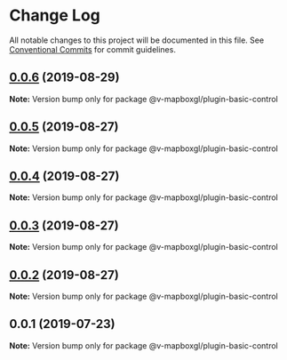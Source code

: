 # Change Log

All notable changes to this project will be documented in this file.
See [Conventional Commits](https://conventionalcommits.org) for commit guidelines.

## [0.0.6](https://github.com/reno-xjb/v-mapboxgl/compare/@v-mapboxgl/plugin-basic-control@0.0.4...@v-mapboxgl/plugin-basic-control@0.0.6) (2019-08-29)

**Note:** Version bump only for package @v-mapboxgl/plugin-basic-control





## [0.0.5](https://github.com/reno-xjb/v-mapboxgl/compare/@v-mapboxgl/plugin-basic-control@0.0.4...@v-mapboxgl/plugin-basic-control@0.0.5) (2019-08-27)

**Note:** Version bump only for package @v-mapboxgl/plugin-basic-control





## [0.0.4](https://github.com/reno-xjb/v-mapboxgl/compare/@v-mapboxgl/plugin-basic-control@0.0.3...@v-mapboxgl/plugin-basic-control@0.0.4) (2019-08-27)

**Note:** Version bump only for package @v-mapboxgl/plugin-basic-control





## [0.0.3](https://github.com/reno-xjb/v-mapboxgl/compare/@v-mapboxgl/plugin-basic-control@0.0.2...@v-mapboxgl/plugin-basic-control@0.0.3) (2019-08-27)

**Note:** Version bump only for package @v-mapboxgl/plugin-basic-control





## [0.0.2](https://github.com/reno-xjb/v-mapboxgl/compare/@v-mapboxgl/plugin-basic-control@0.0.1...@v-mapboxgl/plugin-basic-control@0.0.2) (2019-08-27)

**Note:** Version bump only for package @v-mapboxgl/plugin-basic-control





## 0.0.1 (2019-07-23)

**Note:** Version bump only for package @v-mapboxgl/plugin-basic-control
